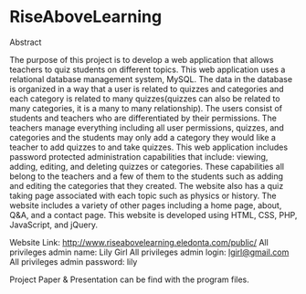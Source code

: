 # RiseAboveLearning

Abstract

The purpose of this project is to develop a web application that allows teachers to quiz students on different topics. This web application uses a relational database management system, MySQL. The data in the database is organized in a way that a user is related to quizzes and categories and each category is related to many quizzes(quizzes can also be related to many categories, it is a many to many relationship). The users consist of students and teachers who are differentiated by their permissions. The teachers manage everything including all user permissions, quizzes, and categories and the students may only add a category they would like a teacher to add quizzes to and take quizzes. This web application includes password protected administration capabilities that include: viewing, adding, editing, and deleting quizzes or categories. These capabilities all belong to the teachers and a few of them to the students such as adding and editing the categories that they created. The website also has a quiz taking page associated with each topic such as physics or history. The website includes a variety of other pages including a home page, about, Q&A, and a contact page. This website is developed using HTML, CSS, PHP, JavaScript, and jQuery.

Website Link: http://www.riseabovelearning.eledonta.com/public/
All privileges admin name: Lily Girl
All privileges admin login:  lgirl@gmail.com
All privileges admin password: lily

Project Paper & Presentation can be find with the program files. 
